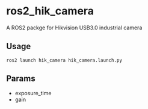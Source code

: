 # ros2_hik_camera

A ROS2 packge for Hikvision USB3.0 industrial camera

## Usage

```
ros2 launch hik_camera hik_camera.launch.py
```

## Params

- exposure_time
- gain
